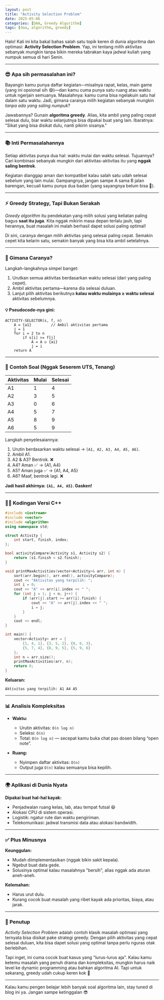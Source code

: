 ```yaml
---
layout: post
title: "Activity Selection Problem"
date: 2025-05-06 
categories: [DAA, Greedy Algorithm]
tags: [daa, algorithm, greedy]
---
```


Halo! Kali ini kita bakal bahas salah satu topik keren di dunia algoritma dan optimasi: **Activity Selection Problem**. Yap, ini tentang milih aktivitas sebanyak mungkin tanpa bikin mereka tabrakan kaya jadwal kuliah yang numpuk semua di hari Senin.

---

### 😎 Apa sih permasalahan ini?

Bayangin kamu punya daftar kegiatan—misalnya rapat, kelas, main game (yang ini opsional sih 😅)—dan kamu cuma punya satu ruang atau waktu untuk ngerjain semuanya. Masalahnya: kamu cuma bisa ngelakuin satu hal dalam satu waktu. Jadi, gimana caranya milih kegiatan sebanyak mungkin *tanpa ada yang saling numpuk*?

Jawabannya? Gunain **algoritma greedy**. Alias, kita ambil yang paling cepat selesai dulu, biar waktu selanjutnya bisa dipakai buat yang lain. Ibaratnya: "Sikat yang bisa disikat dulu, nanti pikirin sisanya."

---

### 📚 Inti Permasalahannya

Setiap aktivitas punya dua hal: waktu mulai dan waktu selesai. Tujuannya? Cari kombinasi sebanyak mungkin dari aktivitas-aktivitas itu yang **nggak saling bentrok**.

Kegiatan dianggap aman dan kompatibel kalau salah satu udah selesai sebelum yang lain mulai. Gampangnya, jangan sampe A sama B jalan barengan, kecuali kamu punya dua badan (yang sayangnya belum bisa 🤖).

---

### ⚡ Greedy Strategy, Tapi Bukan Serakah

*Greedy algorithm* itu pendekatan yang milih solusi yang keliatan paling bagus **saat itu juga**. Kita nggak mikirin masa depan terlalu jauh, tapi herannya, buat masalah ini malah berhasil dapet solusi paling optimal!

Di sini, caranya dengan milih aktivitas yang selesai paling cepat. Semakin cepet kita kelarin satu, semakin banyak yang bisa kita ambil setelahnya.

---

### 🔁 Gimana Caranya?

Langkah-langkahnya simpel banget:

1. Urutkan semua aktivitas berdasarkan waktu selesai (dari yang paling cepet).
2. Ambil aktivitas pertama—karena dia selesai duluan.
3. Lanjut pilih aktivitas berikutnya **kalau waktu mulainya ≥ waktu selesai** aktivitas sebelumnya.

#### 💡 Pseudocode-nya gini:

```text
ACTIVITY-SELECTOR(s, f, n)
    A = {a1}         // Ambil aktivitas pertama
    j = 1
    for i = 2 to n
        if s[i] >= f[j]
            A = A ∪ {ai}
            j = i
    return A
```

---

### 🧪 Contoh Soal (Nggak Seserem UTS, Tenang)

| Aktivitas | Mulai | Selesai |
|-----------|-------|---------|
| A1        | 1     | 4       |
| A2        | 3     | 5       |
| A3        | 0     | 6       |
| A4        | 5     | 7       |
| A5        | 8     | 9       |
| A6        | 5     | 9       |

Langkah penyelesaiannya:

1. Urutin berdasarkan waktu selesai → `[A1, A2, A3, A4, A5, A6]`.
2. Ambil A1.
3. A2 & A3? Bentrok. ❌
4. A4? Aman ✅ → {A1, A4}
5. A5? Aman juga ✅ → {A1, A4, A5}
6. A6? Maaf, bentrok lagi. ❌

**Jadi hasil akhirnya: `{A1, A4, A5}`. Gasken!**

---

### 🧑‍💻 Kodingan Versi C++

```cpp
#include <iostream>
#include <vector>
#include <algorithm>
using namespace std;

struct Activity {
    int start, finish, index;
};

bool activityCompare(Activity s1, Activity s2) {
    return (s1.finish < s2.finish);
}

void printMaxActivities(vector<Activity>& arr, int n) {
    sort(arr.begin(), arr.end(), activityCompare);
    cout << "Aktivitas yang terpilih: ";
    int i = 0;
    cout << "A" << arr[i].index << " ";
    for (int j = 1; j < n; j++) {
        if (arr[j].start >= arr[i].finish) {
            cout << "A" << arr[j].index << " ";
            i = j;
        }
    }
    cout << endl;
}

int main() {
    vector<Activity> arr = {
        {1, 4, 1}, {3, 5, 2}, {0, 6, 3},
        {5, 7, 4}, {8, 9, 5}, {5, 9, 6}
    };
    int n = arr.size();
    printMaxActivities(arr, n);
    return 0;
}
```

**Keluaran:**
```
Aktivitas yang terpilih: A1 A4 A5
```

---

### 📊 Analisis Kompleksitas

- **Waktu:**
  - Urutin aktivitas: `O(n log n)`
  - Seleksi: `O(n)`
  - Total: `O(n log n)` — secepat kamu buka chat pas dosen bilang “open note”.

- **Ruang:**
  - Nyimpen daftar aktivitas: `O(n)`
  - Output juga `O(n)` kalau semuanya bisa kepilih.

---

### 🌍 Aplikasi di Dunia Nyata

**Dipakai buat hal-hal kayak:**
- Penjadwalan ruang kelas, lab, atau tempat futsal 😆
- Alokasi CPU di sistem operasi.
- Logistik: ngatur rute dan waktu pengiriman.
- Telekomunikasi: jadwal transmisi data atau alokasi bandwidth.

---

### ✅ Plus Minusnya

**Keunggulan:**
- Mudah diimplementasikan (nggak bikin sakit kepala).
- Ngebut buat data gede.
- Solusinya optimal kalau masalahnya "bersih", alias nggak ada aturan aneh-aneh.

**Kelemahan:**
- Harus urut dulu.
- Kurang cocok buat masalah yang ribet kayak ada prioritas, biaya, atau jarak.

---

### 🎯 Penutup

*Activity Selection Problem* adalah contoh klasik masalah optimasi yang ternyata bisa disikat pake strategi greedy. Dengan pilih aktivitas yang cepat selesai duluan, kita bisa dapet solusi yang optimal tanpa perlu nguras otak berlebihan.

Tapi inget, ini cuma cocok buat kasus yang "lurus-lurus aja". Kalau kamu ketemu masalah yang penuh drama dan kompleksitas, mungkin harus naik level ke dynamic programming atau bahkan algoritma AI. Tapi untuk sekarang, greedy udah cukup keren kok 🚀

---

Kalau kamu pengen belajar lebih banyak soal algoritma lain, stay tuned di blog ini ya. Jangan sampe ketinggalan 😎

